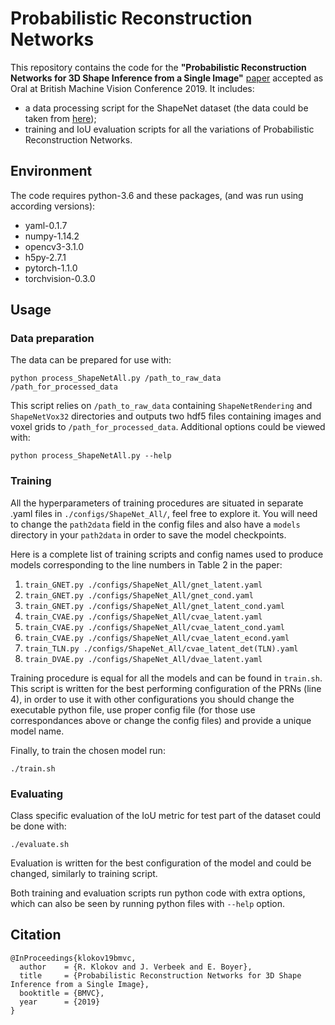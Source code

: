 # Probabilistic Reconstruction Networks
This repository contains the code for the **"Probabilistic Reconstruction Networks for 3D Shape Inference from a Single Image"** [paper](https://arxiv.org/abs/1908.07475) accepted as Oral at British Machine Vision Conference 2019. It includes:
- a data processing script for the ShapeNet dataset (the data could be taken from [here](https://github.com/chrischoy/3D-R2N2));
- training and IoU evaluation scripts for all the variations of Probabilistic Reconstruction Networks.

## Environment
The code requires python-3.6 and these packages, (and was run using according versions):
- yaml-0.1.7
- numpy-1.14.2
- opencv3-3.1.0
- h5py-2.7.1
- pytorch-1.1.0
- torchvision-0.3.0

## Usage
### Data preparation
The data can be prepared for use with:
```
python process_ShapeNetAll.py /path_to_raw_data /path_for_processed_data
```
This script relies on `/path_to_raw_data` containing `ShapeNetRendering` and `ShapeNetVox32` directories and outputs two hdf5 files containing images and voxel grids to `/path_for_processed_data`. Additional options could be viewed with:
```
python process_ShapeNetAll.py --help
```

### Training
All the hyperparameters of training procedures are situated in separate .yaml files in `./configs/ShapeNet_All/`, feel free to explore it. You will need to change the `path2data` field in the config files and also have a `models` directory in your `path2data` in order to save the model checkpoints.

Here is a complete list of training scripts and config names used to produce models corresponding to the line numbers in Table 2 in the paper:
1. `train_GNET.py ./configs/ShapeNet_All/gnet_latent.yaml`
2. `train_GNET.py ./configs/ShapeNet_All/gnet_cond.yaml`
3. `train_GNET.py ./configs/ShapeNet_All/gnet_latent_cond.yaml`
4. `train_CVAE.py ./configs/ShapeNet_All/cvae_latent.yaml`
5. `train_CVAE.py ./configs/ShapeNet_All/cvae_latent_cond.yaml`
6. `train_CVAE.py ./configs/ShapeNet_All/cvae_latent_econd.yaml`
7. `train_TLN.py ./configs/ShapeNet_All/cvae_latent_det(TLN).yaml`
8. `train_DVAE.py ./configs/ShapeNet_All/dvae_latent.yaml`

Training procedure is equal for all the models and can be found in `train.sh`. This script is written for the best performing configuration of the PRNs (line 4), in order to use it with other configurations you should change the executable python file, use proper config file (for those use correspondances above or change the config files) and provide a unique model name.

Finally, to train the chosen model run:
```
./train.sh
```

### Evaluating
Class specific evaluation of the IoU metric for test part of the dataset could be done with:
```
./evaluate.sh
```
Evaluation is written for the best configuration of the model and could be changed, similarly to training script.

Both training and evaluation scripts run python code with extra options, which can also be seen by running python files with `--help` option.

## Citation
```
@InProceedings{klokov19bmvc,
  author    = {R. Klokov and J. Verbeek and E. Boyer},
  title     = {Probabilistic Reconstruction Networks for 3D Shape Inference from a Single Image},
  booktitle = {BMVC},
  year      = {2019}
}
```
